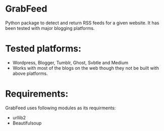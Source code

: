 GrabFeed
========

Python package to detect and return RSS feeds for a given website. It has been tested with major blogging platforms.

Tested platforms:
=================
  - Wordpress, Blogger, Tumblr, Ghost, Svbtle and Medium
  - Works with most of the blogs on the web though they not be built with above platforms.
  
Requirements:
=============
  GrabFeed uses following modules as its requirments:
  - urllib2
  - Beautifulsoup
  
